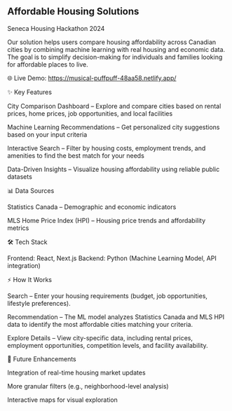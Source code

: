 ## Affordable Housing Solutions

Seneca Housing Hackathon 2024

Our solution helps users compare housing affordability across Canadian cities by combining machine learning with real housing and economic data.
The goal is to simplify decision-making for individuals and families looking for affordable places to live.

🌐 Live Demo: https://musical-puffpuff-48aa58.netlify.app/

✨ Key Features

City Comparison Dashboard – Explore and compare cities based on rental prices, home prices, job opportunities, and local facilities

Machine Learning Recommendations – Get personalized city suggestions based on your input criteria

Interactive Search – Filter by housing costs, employment trends, and amenities to find the best match for your needs

Data-Driven Insights – Visualize housing affordability using reliable public datasets


📊 Data Sources

Statistics Canada – Demographic and economic indicators

MLS Home Price Index (HPI) – Housing price trends and affordability metrics


🛠️ Tech Stack

Frontend:	React, Next.js
Backend:	Python (Machine Learning Model, API integration)



⚡ How It Works

Search – Enter your housing requirements (budget, job opportunities, lifestyle preferences).

Recommendation – The ML model analyzes Statistics Canada and MLS HPI data to identify the most affordable cities matching your criteria.

Explore Details – View city-specific data, including rental prices, employment opportunities, competition levels, and facility availability.


🚀 Future Enhancements

Integration of real-time housing market updates

More granular filters (e.g., neighborhood-level analysis)

Interactive maps for visual exploration


